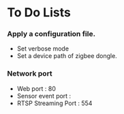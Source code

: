 # To Do Lists

### Apply a configuration file.

- Set verbose mode
- Set a device path of zigbee dongle.


### Network port

- Web port : 80
- Sensor event port :
- RTSP Streaming Port : 554
